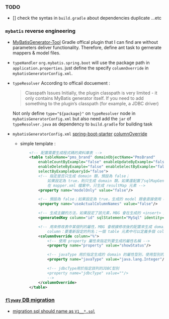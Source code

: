 ### TODO
- [] check the syntas in `build.gradle` about dependencies duplicate ...etc

### `mybatis` reverse engineering
* [MyBatisGenerator-Tool](https://github.com/kingcos/MyBatisGenerator-Tool)
    Gradle offical plugin that I can find are without parameters deliver functionality.
    Therefore, define ant task to gernerate mappers & model files.

* `typeHandler`
    `org.mybatis.spring.boot` will use the package path in `application.properties`. just define the specify `columnOverride` in `mybatisGeneratorConfig.xml`.

* `typeResolver`
    According to officail docuement : 
    > Classpath Issues
        Initially, the plugin classpath is very limited - it only contains MyBatis generator itself. If you need to add something to the plugin’s classpath (for example, a JDBC driver)

    Not only define `type="${package}"` on `typeResolver` node in `mybatisGeneratorConfig.xml` but also need add the `jar` of `typeResolver.java` as dependency to `build.gradle` for building task
     
* `mybatisGeneratorConfig.xml`
    [spring-boot-starter](https://mybatis.org/spring-boot-starter/mybatis-spring-boot-autoconfigure/)
    [columnOverride](https://mybatis.org/generator/configreference/columnOverride.html)
    - simple template :
        ```xml
            <!-- 配置需要生成程式碼的資料庫表 -->
            <table tableName="pms_brand" domainObjectName="PmsBrand"
                enableCountByExample="false" enableUpdateByExample="false"
                enableDeleteByExample="false" enableSelectByExample="false"
                selectByExampleQueryId="false">
                <!-- 指定是否只生成 domain 類，預設為 false；
                    如果設定為 true，則只生成 domain 類，如果還配置了sqlMapGenerator，那麼
                    在 mapper.xml 檔案中，只生成 resultMap 元素 -->
                <property name="modelOnly" value="false"/>

                <!-- 預設為 false；如果設定為 true，生成的 model 類會直接使用 column 本身的名字，而不會再使用駝峰命名方法。比如 CREATE_DATE，生成的屬性名字就是 CREATE_DATE,而不會是 createDate -->
                <property name="useActualColumnNames" value="false"/>

                <!-- 生成主鍵的方法，如果設定了該元素，MBG 會在生成的 <insert> 元素中生成一條正確的 <selectKey> 元素 -->
                <generatedKey column="id" sqlStatement="MySql" identity="true"/>

                <!-- 用來修改表中某個列的屬性，MBG 會根據修改後的配置來生成 domain 的屬性；
                    column：要重新設定的列名；一個 table 元素中可以定義多個 columnOverride 元素 -->
                <columnOverride column="%">
                    <!-- 使用 property 屬性來指定列要生成的屬性名稱 -->
                    <property name="property" value="showStatus"/>

                    <!-- javaType 用於指定生成的 domain 的屬性型別，使用型別的全限定名-->
                    <property name="javaType" value="java.lang.Integer"/>

                    <!-- jdbcType用於指定該列的JDBC型別
                    <property name="jdbcType" value=""/>
                    -->
                </columnOverride>
            </table>
        ```

### [`flyway` DB migration](https://flywaydb.org/documentation/usage/gradle/)
* [migration sql should name as `V1__*.sql`](https://stackoverflow.com/questions/53173291/flyway-cannot-find-migrations-location-in)
